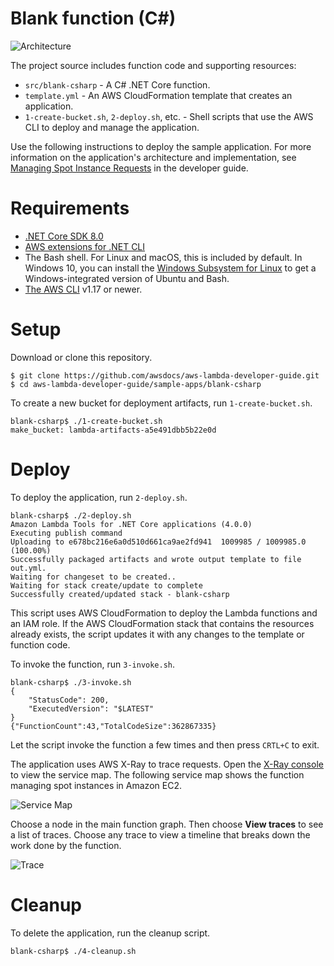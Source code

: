 # Blank function (C#)

![Architecture](/sample-apps/blank-csharp/images/sample-blank-csharp.png)

The project source includes function code and supporting resources:

- `src/blank-csharp` - A C# .NET Core function.
- `template.yml` - An AWS CloudFormation template that creates an application.
- `1-create-bucket.sh`, `2-deploy.sh`, etc. - Shell scripts that use the AWS CLI to deploy and manage the application.

Use the following instructions to deploy the sample application. For more information on the application's architecture and implementation, see [Managing Spot Instance Requests](https://docs.aws.amazon.com/lambda/latest/dg/services-ec2-tutorial.html) in the developer guide.

# Requirements
- [.NET Core SDK 8.0](https://dotnet.microsoft.com/download/dotnet-core/8.0)
- [AWS extensions for .NET CLI](https://github.com/aws/aws-extensions-for-dotnet-cli)
- The Bash shell. For Linux and macOS, this is included by default. In Windows 10, you can install the [Windows Subsystem for Linux](https://docs.microsoft.com/en-us/windows/wsl/install-win10) to get a Windows-integrated version of Ubuntu and Bash.
- [The AWS CLI](https://docs.aws.amazon.com/cli/latest/userguide/cli-chap-install.html) v1.17 or newer.

# Setup
Download or clone this repository.

    $ git clone https://github.com/awsdocs/aws-lambda-developer-guide.git
    $ cd aws-lambda-developer-guide/sample-apps/blank-csharp

To create a new bucket for deployment artifacts, run `1-create-bucket.sh`.

    blank-csharp$ ./1-create-bucket.sh
    make_bucket: lambda-artifacts-a5e491dbb5b22e0d

# Deploy
To deploy the application, run `2-deploy.sh`.

    blank-csharp$ ./2-deploy.sh
    Amazon Lambda Tools for .NET Core applications (4.0.0)
    Executing publish command
    Uploading to e678bc216e6a0d510d661ca9ae2fd941  1009985 / 1009985.0  (100.00%)
    Successfully packaged artifacts and wrote output template to file out.yml.
    Waiting for changeset to be created..
    Waiting for stack create/update to complete
    Successfully created/updated stack - blank-csharp

This script uses AWS CloudFormation to deploy the Lambda functions and an IAM role. If the AWS CloudFormation stack that contains the resources already exists, the script updates it with any changes to the template or function code.

To invoke the function, run `3-invoke.sh`.

    blank-csharp$ ./3-invoke.sh
    {
        "StatusCode": 200,
        "ExecutedVersion": "$LATEST"
    }
    {"FunctionCount":43,"TotalCodeSize":362867335}

Let the script invoke the function a few times and then press `CRTL+C` to exit.

The application uses AWS X-Ray to trace requests. Open the [X-Ray console](https://console.aws.amazon.com/xray/home#/service-map) to view the service map. The following service map shows the function managing spot instances in Amazon EC2.

![Service Map](/sample-apps/blank-csharp/images/blank-csharp-servicemap.png)

Choose a node in the main function graph. Then choose **View traces** to see a list of traces. Choose any trace to view a timeline that breaks down the work done by the function.

![Trace](/sample-apps/blank-csharp/images/blank-csharp-trace.png)

# Cleanup
To delete the application, run the cleanup script.

    blank-csharp$ ./4-cleanup.sh